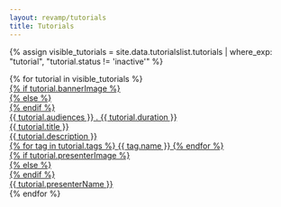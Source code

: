 ```yaml
---
layout: revamp/tutorials
title: Tutorials
---
```



{% assign visible_tutorials = site.data.tutorialslist.tutorials | where_exp: "tutorial", "tutorial.status != 'inactive'" %}
<div id="grid">
{% for tutorial in visible_tutorials %}
<div id="tutorial-id-{{ tutorial.id }}" class="col-lg-6 col-xl-4 mb-3 item {{ tutorial.category }}">
<a href="{{ tutorial.url }}">    
<div class="tutorial-content tutorial-content-box">
    {% if tutorial.bannerImage %}
<div class="tutorial-image mb-3" style="background-image: url('{{ tutorial.bannerImage }}');">
    {% else %}
    <div class="tutorial-image mb-3" style="background-image: url('/assets/revamp/img/tutorials/banner-images/default.jpg');">
    {% endif %}
<div class="tutorial-meta">
    {{ tutorial.audiences }} . {{ tutorial.duration }}
</div>    
</div>
<div class="tutorial-title mb-3">{{ tutorial.title }}</div>
<div class="tutorial-descrition mb-3">{{ tutorial.description }}</div>
<div class="tutorial-tags-container mb-3">
    {% for tag in tutorial.tags %}
    <span class="tutorial-tag">{{ tag.name }}</span>
    {% endfor %}
</div>
<div class="tutorial-presenter">
    {% if tutorial.presenterImage %}
    <div class="presenter-image" style="background-image: url('{{ tutorial.presenterImage }}');"></div>
    {% else %}
    <div class="presenter-image" style="background-image: url('/assets/revamp/img/tutorials/presenters/default.jpg');"></div>
    {% endif %}
    <div class="presenter-name">{{ tutorial.presenterName }}</div>
</div>
</div>
</a>
</div>
{% endfor %}

</div><!-- grid ends-->
